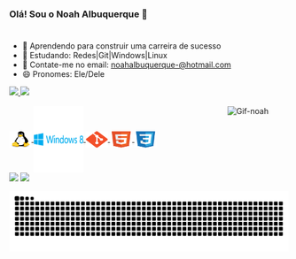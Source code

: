 ### Olá! Sou o Noah Albuquerque 👋
#
- 🔭 Aprendendo para construir uma carreira de sucesso
- 🌱 Estudando: Redes|Git|Windows|Linux 
- 💬 Contate-me no email: noahalbuquerque-@hotmail.com
- 😄 Pronomes: Ele/Dele

<div>
  <a href="https://github.com/noahalbuquerque">
  <img height="180em" src="https://github-readme-stats.vercel.app/api?username=noahalbuquerque&show_icons=true&theme=blue&include_all_commits=true&count_private=true"/>
  <img height="120em" src="https://github-readme-stats.vercel.app/api/top-langs/?username=noahalbuquerque&layout=compact&langs_count=7&theme=blue"/>
</div>
  
  <div style="display: inline_block"><br>
  <img align="center" alt="Noah-Linux" height="30" width="40" src="https://raw.githubusercontent.com/devicons/devicon/00f02ef57fb7601fd1ddcc2fe6fe670fef3ae3e4/icons/linux/linux-original.svg">
     <img align="center" alt="Noah-Windows" height="120" width="90" src="https://raw.githubusercontent.com/devicons/devicon/00f02ef57fb7601fd1ddcc2fe6fe670fef3ae3e4/icons/windows8/windows8-original-wordmark.svg">
  <img align="center" alt="Noah-Git" height="30" width="40" src="https://raw.githubusercontent.com/devicons/devicon/00f02ef57fb7601fd1ddcc2fe6fe670fef3ae3e4/icons/git/git-plain.svg">
  <img align="center" alt="Noah-HTML" height="30" width="40" src="https://raw.githubusercontent.com/devicons/devicon/master/icons/html5/html5-original.svg">
  <img align="center" alt="Noah-CSS" height="30" width="40" src="https://raw.githubusercontent.com/devicons/devicon/master/icons/css3/css3-original.svg">
  <img align="right" alt="Gif-noah" src="https://media.giphy.com/media/VTtANKl0beDFQRLDTh/giphy.gif" width="110" height="110">
</div>

   <div>
  <a href="https://www.instagram.com/noahalbuquerquereal/" target="_blank"><img src="https://img.shields.io/badge/-Instagram-%23E4405F?style=for-the-badge&logo=instagram&logoColor=white" target="_blank"></a> 
  <a href="https://www.linkedin.com/in/noah-albuquerque-0349a3211/" target="_blank"><img src="https://img.shields.io/badge/-LinkedIn-%230077B5?style=for-the-badge&logo=linkedin&logoColor=white" target="_blank"></a>
</div>
  
   ![Snake animation](https://github.com/noahalbuquerque/noahalbuquerque/blob/output/github-contribution-grid-snake.svg)
  
 
